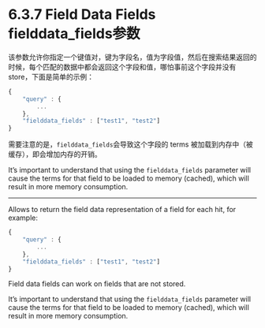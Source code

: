 # 6.3.7 Field Data Fields fielddata_fields参数

该参数允许你指定一个键值对，键为字段名，值为字段值，然后在搜索结果返回的时候，每个匹配的数据中都会返回这个字段和值，哪怕事前这个字段并没有 store，下面是简单的示例：

```javascript
{
    "query" : {
        ...
    },
    "fielddata_fields" : ["test1", "test2"]
}
```

需要注意的是，`fielddata_fields`会导致这个字段的 terms 被加载到内存中（被缓存），即会增加内存的开销。


It’s important to understand that using the `fielddata_fields` parameter will cause the terms for that field to be loaded to memory (cached), which will result in more memory consumption.

***

Allows to return the field data representation of a field for each hit, for example:

```javascript
{
    "query" : {
        ...
    },
    "fielddata_fields" : ["test1", "test2"]
}
```

Field data fields can work on fields that are not stored.

It’s important to understand that using the `fielddata_fields` parameter will cause the terms for that field to be loaded to memory (cached), which will result in more memory consumption.